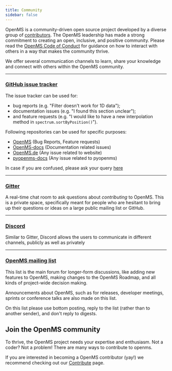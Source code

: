 ```yaml
---
title: Community
sidebar: false
---
```


OpenMS is a community-driven open source project developed by a diverse group of [contributors](/teams/). The OpenMS leadership has made a strong commitment to creating an open, inclusive, and positive community. Please read the [OpenMS Code of Conduct](/code-of-conduct) for guidance on how to interact with others in a way that makes the community thrive.

We offer several communication channels to learn, share your knowledge and connect with others within the OpenMS community.

***

### [GitHub issue tracker](https://github.com/openms/openms/issues)

The issue tracker can be used for:
- bug reports (e.g. "Filter doesn't work for 1D data");
- documentation issues (e.g. "I found this section unclear");
- and feature requests (e.g. "I would like to have a new interpolation method in `spectrum.sortByPosition()`").

Following repositories can be used for specific purposes:
- [OpenMS](https://github.com/OpenMS/OpenMS) (Bug Reports, Feature requests)
- [OpenMS-docs](https://github.com/OpenMS/OpenMS-docs) (Documentation related issues)
- [OpenMS.de](https://github.com/OpenMS/openms.de) (Any issue related to website)
- [pyopenms-docs](https://github.com/OpenMS/pyopenms-docs) (Any issue related to pyopenms)

In case if you are confused, please ask your query [here](/help-request)

***

### [Gitter](https://gitter.im/OpenMS/OpenMS)

A real-time chat room to ask questions about _contributing_ to OpenMS.
This is a private space, specifically meant for people who are hesitant to
bring up their questions or ideas on a large public mailing list or GitHub.

***

### [Discord](https://discord.gg/aJyWqf6uCn)

Similar to Gitter, Discord allows the users to communicate in different channels, publicly as well as privately

***

### [OpenMS mailing list](https://sourceforge.net/p/open-ms/mailman/open-ms-announcements)

This list is the main forum for longer-form discussions, like adding new features to OpenMS, making changes to the OpenMS Roadmap, and all kinds of project-wide decision making.

Announcements about OpenMS, such as for releases, developer meetings, sprints or
conference talks are also made on this list.

On this list please use bottom posting, reply to the list (rather than to
another sender), and don't reply to digests.

## Join the OpenMS community

To thrive, the OpenMS project needs your expertise and enthusiasm. Not a coder? Not a problem! There are many ways to contribute to openms.

If you are interested in becoming a OpenMS contributor (yay!) we recommend checking out our [Contribute](/contribute) page.
